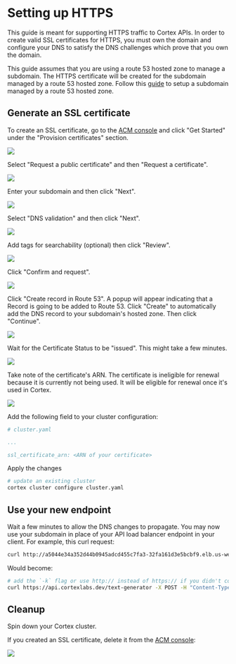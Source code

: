 # Setting up HTTPS

This guide is meant for supporting HTTPS traffic to Cortex APIs. In order to create valid SSL certificates for HTTPS, you must own the domain and configure your DNS to satisfy the DNS challenges which prove that you own the domain.

This guide assumes that you are using a route 53 hosted zone to manage a subdomain. The HTTPS certificate will be created for the subdomain managed by a route 53 hosted zone. Follow this [guide](./custom-domain.md) to setup a subdomain managed by a route 53 hosted zone.

## Generate an SSL certificate

To create an SSL certificate, go to the [ACM console](https://us-west-2.console.aws.amazon.com/acm/home) and click "Get Started" under the "Provision certificates" section.

![](https://user-images.githubusercontent.com/4365343/82202340-c04ac800-98cf-11ea-9472-89dd6d67eb0d.png)

Select "Request a public certificate" and then "Request a certificate".

![](https://user-images.githubusercontent.com/4365343/82202654-3e0ed380-98d0-11ea-8c57-025f0b69c54f.png)

Enter your subdomain and then click "Next".

![](https://user-images.githubusercontent.com/4365343/82224652-1cbedf00-98f2-11ea-912b-466cee2f6e25.png)

Select "DNS validation" and then click "Next".

![](https://user-images.githubusercontent.com/4365343/82205311-66003600-98d4-11ea-90e3-da7e8b0b2b9c.png)

Add tags for searchability (optional) then click "Review".

![](https://user-images.githubusercontent.com/4365343/82206485-52ee6580-98d6-11ea-95a9-1d0ebafc178a.png)

Click "Confirm and request".

![](https://user-images.githubusercontent.com/4365343/82206602-84ffc780-98d6-11ea-9f2f-ce383404ec67.png)

Click "Create record in Route 53". A popup will appear indicating that a Record is going to be added to Route 53. Click "Create" to automatically add the DNS record to your subdomain's hosted zone. Then click "Continue".

![](https://user-images.githubusercontent.com/4365343/82223539-c8ffc600-98f0-11ea-93a2-044aa0c9670d.png)

Wait for the Certificate Status to be "issued". This might take a few minutes.

![](https://user-images.githubusercontent.com/4365343/82209663-a616e700-98db-11ea-95cb-c6efedadb942.png)

Take note of the certificate's ARN. The certificate is ineligible for renewal because it is currently not being used. It will be eligible for renewal once it's used in Cortex.

![](https://user-images.githubusercontent.com/4365343/82222684-9e613d80-98ef-11ea-98c0-5a20b457f062.png)

Add the following field to your cluster configuration:

```yaml
# cluster.yaml

...

ssl_certificate_arn: <ARN of your certificate>
```

Apply the changes

```bash
# update an existing cluster
cortex cluster configure cluster.yaml
```

## Use your new endpoint

Wait a few minutes to allow the DNS changes to propagate. You may now use your subdomain in place of your API load balancer endpoint in your client. For example, this curl request:

```bash
curl http://a5044e34a352d44b0945adcd455c7fa3-32fa161d3e5bcbf9.elb.us-west-2.amazonaws.com/text-generator -X POST -H "Content-Type: application/json" -d @sample.json
```

Would become:

```bash
# add the `-k` flag or use http:// instead of https:// if you didn't configure an SSL certificate
curl https://api.cortexlabs.dev/text-generator -X POST -H "Content-Type: application/json" -d @sample.json
```

## Cleanup

Spin down your Cortex cluster.

If you created an SSL certificate, delete it from the [ACM console](https://us-west-2.console.aws.amazon.com/acm/home):

![](https://user-images.githubusercontent.com/4365343/82228835-a624e000-98f7-11ea-92e2-cb4fb0f591e2.png)
